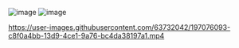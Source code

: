 ![image](https://user-images.githubusercontent.com/63732042/197076011-738dea6d-93ae-497c-8e35-dcdebcda0e2e.png)
![image](https://user-images.githubusercontent.com/63732042/197076046-2ed6dda5-06be-4397-8856-085df7892892.png)


https://user-images.githubusercontent.com/63732042/197076093-c8f0a4bb-13d9-4ce1-9a76-bc4da38197a1.mp4

